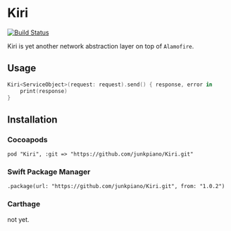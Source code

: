 # Kiri

[![Build Status](https://app.bitrise.io/app/424291a7bf33dccc/status.svg?token=Aly3abCuniQQlbd52BQY5A&branch=master)](https://app.bitrise.io/app/424291a7bf33dccc)

Kiri is yet another network abstraction layer on top of `Alamofire`.

## Usage

```Swift
Kiri<ServiceObject>(request: request).send() { response, error in
    print(response)
}
```

## Installation

### Cocoapods

    pod "Kiri", :git => "https://github.com/junkpiano/Kiri.git"

### Swift Package Manager

    .package(url: "https://github.com/junkpiano/Kiri.git", from: "1.0.2")

### Carthage

not yet.
